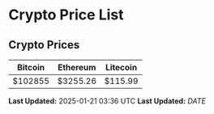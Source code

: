 # Crypto Price List

## Crypto Prices
| Bitcoin | Ethereum | Litecoin |
| ------- | -------- | -------- |
| $102855 | $3255.26 | $115.99 |
**Last Updated:** 2025-01-21 03:36 UTC
**Last Updated:** $DATE$
